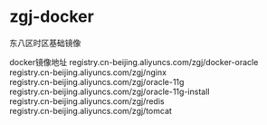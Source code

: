 # zgj-docker
东八区时区基础镜像

docker镜像地址
registry.cn-beijing.aliyuncs.com/zgj/docker-oracle  
registry.cn-beijing.aliyuncs.com/zgj/nginx  
registry.cn-beijing.aliyuncs.com/zgj/oracle-11g  
registry.cn-beijing.aliyuncs.com/zgj/oracle-11g-install  
registry.cn-beijing.aliyuncs.com/zgj/redis  
registry.cn-beijing.aliyuncs.com/zgj/tomcat  
